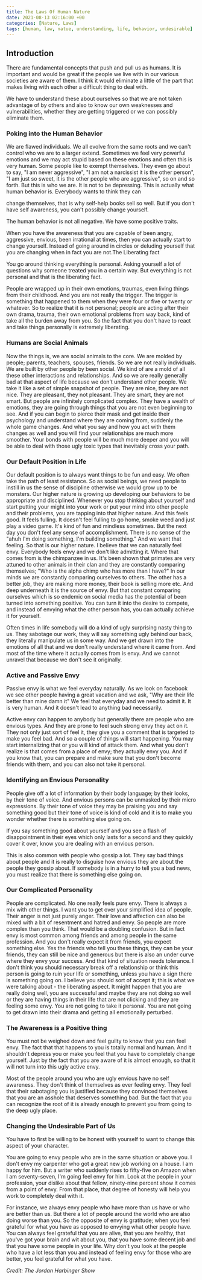 ```yaml
---
title: The Laws Of Human Nature
date: 2021-08-13 02:16:00 +00
categories: [Nature, Laws]
tags: [human, law, natue, understanding, life, behavior, undesirable]     # TAG names should always be lowercase
---
```




## Introduction

There are fundamental concepts that push and pull us as humans. It is important and would be great if the people we live with in our various societies are aware of them. I think it would eliminate a little of the part that makes living with each other a difficult thing to deal with.

We have to understand these about ourselves so that we are not taken advantage of by others and also to know our own weaknesses and vulnerabilities, whether they are getting triggered or we can possibly eliminate them.

### Poking into the Human Behavior

We are flawed individuals. We all evolve from the same roots and we can't control who we are to a larger extend. Sometimes we feel very powerful emotions and we may act stupid based on these emotions and often this is very human. Some people like to exempt themselves. They even go about to say, "I am never aggressive", "I am not a narcissist it is the other person", "I am just so sweet, it is the other people who are aggressive", so on and so forth. But this is who we are. It is not to be depressing. This is actually what human behavior is. Everybody wants to think they can

change themselves, that is why self-help books sell so well. But if you don't have self awareness, you can't possibly change yourself.

The human behavior is not all negative. We have some positive traits.

When you have the awareness that you are capable of been angry, aggressive, envious, been irrational at times, then you can actually start to change yourself. Instead of going around in circles or deluding yourself that you are changing when in fact you are not.The Liberating fact

You go around thinking everything is personal. Asking yourself a lot of questions why someone treated you in a certain way. But everything is not personal and that is the liberating fact.

People are wrapped up in their own emotions, traumas, even living things from their childhood. And you are not really the trigger. The trigger is something that happened to them when they were four or five or twenty or whatever. So to realize that it is not personal; people are acting after their own drama, trauma, their own emotional problems from way back, kind of take all the burden away from you. So the fact that you don't have to react and take things personally is extremely liberating.

### Humans are Social Animals

Now the things is, we are social animals to the core. We are molded by people; parents, teachers, spouses, friends. So we are not really individuals. We are built by other people by been social. We kind of are a mold of all these other interactions and relationships. And so we are really generally bad at that aspect of life because we don't understand other people. We take it like a set of simple snapshot of people. They are nice, they are not nice. They are pleasant, they not pleasant. They are smart, they are not smart. But people are infinitely complicated complex. They have a wealth of emotions, they are going through things that you are not even beginning to see. And if you can begin to pierce their mask and get inside their psychology and understand where they are coming from, suddenly the whole game changes. And what you say and how you act with them changes as well and you will find your relationships are much more smoother. Your bonds with people will be much more deeper and you will be able to deal with those ugly toxic types that inevitably cross your path.

### Our Default Position in Life

Our default position is to always want things to be fun and easy. We often take the path of least resistance. So as social beings, we need people to instill in us the sense of discipline otherwise we would grow up to be monsters. Our higher nature is growing up developing our behaviors to be appropriate and disciplined. Whenever you stop thinking about yourself and start putting your might into your work or put your mind into other people and their problems, you are tapping into that higher nature. And this feels good. It feels fulling. It doesn't feel fulling to go home, smoke weed and just play a video game. It's kind of fun and mindless sometimes. But the next day you don't feel any sense of accomplishment. There is no sense of the "ahuh I'm doing something, I'm building something." And we want that feeling. So that is our higher nature. I believe that we can naturally feel envy. Everybody feels envy and we don't like admitting it. Where that comes from is the chimpanzee in us. It's been shown that primates are very attuned to other animals in their clan and they are constantly comparing themselves; "Who is the alpha chimp who has more than I have?" In our minds we are constantly comparing ourselves to others. The other has a better job, they are making more money, their book is selling more etc. And deep underneath it is the source of envy. But that constant comparing ourselves which is so endemic on social media has the potential of been turned into something positive. You can turn it into the desire to compete, and instead of envying what the other person has, you can actually achieve it for yourself.

Often times in life somebody will do a kind of ugly surprising nasty thing to us. They sabotage our work, they will say something ugly behind our back, they literally manipulate us in some way. And we get drawn into the emotions of all that and we don't really understand where it came from. And most of the time where it actually comes from is envy. And we cannot unravel that because we don't see it originally.

### Active and Passive Envy

Passive envy is what we feel everyday naturally. As we look on facebook we see other people having a great vacation and we ask, "Why are their life better than mine damn it" We feel that everyday and we need to admit it. It is very human. And it doesn't lead to anything bad necessarily.

Active envy can happen to anybody but generally there are people who are envious types. And they are prone to feel such strong envy they act on it. They not only just sort of feel it, they give you a comment that is targeted to make you feel bad. And so a couple of things will start happening. You may start internalizing that or you will kind of attack them. And what you don't realize is that comes from a place of envy; they actually envy you. And if you know that, you can prepare and make sure that you don't become friends with them, and you can also not take it personal.

### Identifying an Envious Personality

People give off a lot of information by their body language; by their looks, by their tone of voice. And envious persons can be unmasked by their micro expressions. By their tone of voice they may be praising you and say something good but their tone of voice is kind of cold and it is to make you wonder whether there is something else going on.

If you say something good about yourself and you see a flash of disappointment in their eyes which only lasts for a second and they quickly cover it over, know you are dealing with an envious person.

This is also common with people who gossip a lot. They say bad things about people and it is really to disguise how envious they are about the people they gossip about. If somebody is in a hurry to tell you a bad news, you must realize that there is something else going on.

### Our Complicated Personality

People are complicated. No one really feels pure envy. There is always a mix with other things. I want you to get over your simplified idea of people. Their anger is not just purely anger. Their love and affection can also be mixed with a bit of resentment and hatred and envy. So people are more complex than you think. That would be a doubling confusion. But in fact envy is most common among friends and among people in the same profession. And you don't really expect it from friends, you expect something else. Yes the friends who tell you these things, they can be your friends, they can still be nice and generous but there is also an under curve where they envy your success. And that kind of situation needs tolerance. I don't think you should necessary break off a relationship or think this person is going to ruin your life or something, unless you have a sign there is something going on. I believe you should sort of accept it; this is what we were talking about - the liberating aspect. It might happen that you are really doing well, you are successful and maybe they are not doing so well or they are having things in their life that are not clicking and they are feeling some envy. You are not going to take it personal. You are not going to get drawn into their drama and getting all emotionally perturbed.

### The Awareness is a Positive thing

You must not be weighed down and feel guilty to know that you can feel envy. The fact that that happens to you is totally normal and human. And it shouldn't depress you or make you feel that you have to completely change yourself. Just by the fact that you are aware of it is almost enough, so that it will not turn into this ugly active envy.

Most of the people around you who are ugly envious have no self awareness. They don't think of themselves as ever feeling envy. They feel that their sabotaging you is justified because they convinced themselves that you are an asshole that deserves something bad. But the fact that you can recognize the root of it is already enough to prevent you from going to the deep ugly place.

### Changing the Undesirable Part of Us

You have to first be willing to be honest with yourself to want to change this aspect of your character.

You are going to envy people who are in the same situation or above you. I don't envy my carpenter who got a great new job working on a house. I am happy for him. But a writer who suddenly rises to fifty-five on Amazon when I am seventy-seven, I'm going feel envy for him. Look at the people in your profession, your dislike about that fellow, ninety-nine percent show it comes from a point of envy. From that place, that degree of honesty will help you work to completely deal with it.

For instance, we always envy people who have more than us have or who are better than us. But there a lot of people around the world who are also doing worse than you. So the opposite of envy is gratitude; when you feel grateful for what you have as opposed to envying what other people have. You can always feel grateful that you are alive, that you are healthy, that you've got your brain and wit about you, that you have some decent job and that you have some people in your life. Why don't you look at the people who have a lot less than you and instead of feeling envy for those who are better, you feel grateful for what you have.

*Credit: The Jordan Harbinger Show*

